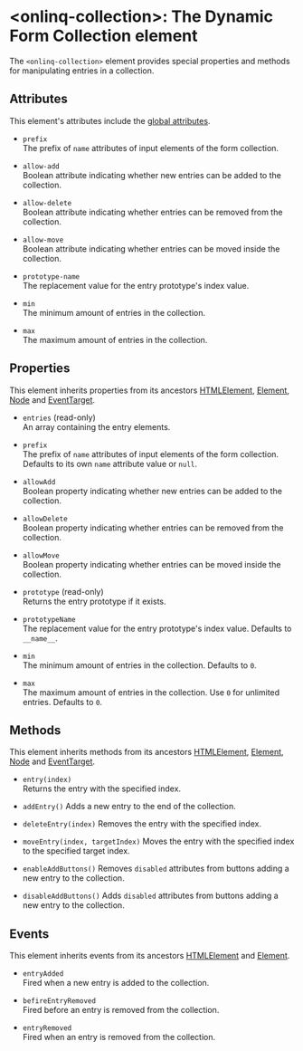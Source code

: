 # &lt;onlinq-collection&gt;: The Dynamic Form Collection element

The `<onlinq-collection>` element provides special properties and methods for
manipulating entries in a collection.

## Attributes

This element's attributes include the [global attributes][mdn-global-attributes].

- `prefix`  
  The prefix of `name` attributes of input elements of the form collection.

- `allow-add`  
  Boolean attribute indicating whether new entries can be added to the
  collection.

- `allow-delete`  
  Boolean attribute indicating whether entries can be removed from the
  collection.

- `allow-move`  
  Boolean attribute indicating whether entries can be moved inside the
  collection.

- `prototype-name`  
  The replacement value for the entry prototype's index value.  

- `min`  
  The minimum amount of entries in the collection.

- `max`  
  The maximum amount of entries in the collection.

## Properties

This element inherits properties from its ancestors [HTMLElement][mdn-htmlelement],
[Element][mdn-element], [Node][mdn-node] and [EventTarget][mdn-eventtarget].

- `entries` (read-only)  
  An array containing the entry elements.

- `prefix`  
  The prefix of `name` attributes of input elements of the form collection.
  Defaults to its own `name` attribute value or `null`.

- `allowAdd`  
  Boolean property indicating whether new entries can be added to the
  collection.

- `allowDelete`  
  Boolean property indicating whether entries can be removed from the
  collection.

- `allowMove`  
  Boolean property indicating whether entries can be moved inside the
  collection.

- `prototype` (read-only)  
  Returns the entry prototype if it exists.

- `prototypeName`  
  The replacement value for the entry prototype's index value. Defaults to
  `__name__`.

- `min`  
  The minimum amount of entries in the collection. Defaults to `0`.

- `max`  
  The maximum amount of entries in the collection. Use `0` for unlimited
  entries. Defaults to `0`.

## Methods

This element inherits methods from its ancestors [HTMLElement][mdn-htmlelement],
[Element][mdn-element], [Node][mdn-node] and [EventTarget][mdn-eventtarget].

- `entry(index)`  
  Returns the entry with the specified index.

- `addEntry()`
  Adds a new entry to the end of the collection.

- `deleteEntry(index)`
  Removes the entry with the specified index.

- `moveEntry(index, targetIndex)`
  Moves the entry with the specified index to the specified target index.

- `enableAddButtons()`
  Removes `disabled` attributes from buttons adding a new entry to the
  collection.

- `disableAddButtons()`
  Adds `disabled` attributes from buttons adding a new entry to the
  collection.

## Events

This element inherits events from its ancestors [HTMLElement][mdn-htmlelement]
and [Element][mdn-element].

- `entryAdded`  
  Fired when a new entry is added to the collection.

- `befireEntryRemoved`  
  Fired before an entry is removed from the collection.

- `entryRemoved`  
  Fired when an entry is removed from the collection.

[mdn-global-attributes]: https://developer.mozilla.org/en-US/docs/Web/HTML/Global_attributes
[mdn-htmlelement]: https://developer.mozilla.org/en-US/docs/Web/API/HTMLElement
[mdn-element]: https://developer.mozilla.org/en-US/docs/Web/API/Element
[mdn-node]: https://developer.mozilla.org/en-US/docs/Web/API/Node
[mdn-eventtarget]: https://developer.mozilla.org/en-US/docs/Web/API/EventTarget
